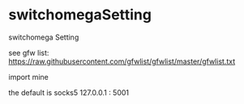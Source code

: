 # switchomegaSetting
switchomega Setting

see gfw list:
https://raw.githubusercontent.com/gfwlist/gfwlist/master/gfwlist.txt

import mine 

the default is socks5 127.0.0.1 : 5001
